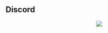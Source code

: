 ## Discord

<p align="center">
  <img src="https://discord.c99.nl/widget/theme-1/643962368715653190.png" />
</p>

<p align="center">
<bInterested in java</b>
</p>
  
  
<p align="center">
<bCurrently trying to make a Minecraft hacked client and a hypixel skyblock QOL (cheater) mod</b>
</p>

